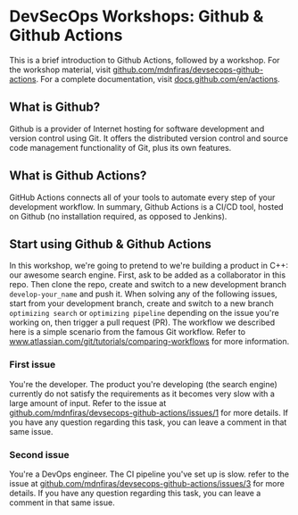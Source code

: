 # DevSecOps Workshops: Github & Github Actions

This is a brief introduction to Github Actions, followed by a workshop. For the workshop material, visit <a href="https://github.com/mdnfiras/devsecops-github-actions" target="_blank">github.com/mdnfiras/devsecops-github-actions</a>. For a complete documentation, visit <a href="https://docs.github.com/en/actions" target="_blank">docs.github.com/en/actions</a>.

## What is Github?

Github is a provider of Internet hosting for software development and version control using Git. It offers the distributed version control and source code management functionality of Git, plus its own features.

## What is Github Actions?

GitHub Actions connects all of your tools to automate every step of your development workflow. In summary, Github Actions is a CI/CD tool, hosted on Github (no installation required, as opposed to Jenkins).

## Start using Github & Github Actions

In this workshop, we're going to pretend to we're building a product in C++: our awesome search engine. First, ask to be added as a collaborator in this repo. Then clone the repo, create and switch to a new development branch `develop-your_name` and push it. When solving any of the following issues, start from your development branch, create and switch to a new branch `optimizing search` or `optimizing pipeline` depending on the issue you're working on, then trigger a pull request (PR). The workflow we described here is a simple scenario from the famous Git workflow. Refer to <a href="https://www.atlassian.com/git/tutorials/comparing-workflows" target="_blank">www.atlassian.com/git/tutorials/comparing-workflows</a> for more information.

### First issue

You're the developer. The product you're developing (the search engine) currently do not satisfy the requirements as it becomes very slow with a large amount of input. Refer to the issue at <a href="https://github.com/mdnfiras/devsecops-github-actions/issues/1" target="_blank">github.com/mdnfiras/devsecops-github-actions/issues/1</a> for more details. If you have any question regarding this task, you can leave a comment in that same issue.

### Second issue

You're a DevOps engineer. The CI pipeline you've set up is slow. refer to the issue at <a href="https://github.com/mdnfiras/devsecops-github-actions/issues/3" target="_blank">github.com/mdnfiras/devsecops-github-actions/issues/3</a> for more details. If you have any question regarding this task, you can leave a comment in that same issue.
